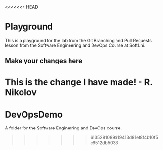 <<<<<<< HEAD
# Playground
This is a playground for the lab from the Git Branching and Pull Requests lesson from the Software Engineering and DevOps Course at SoftUni.

## Make your changes here
This is the change I have made! - R. Nikolov
=======
# DevOpsDemo
A folder for the Software Enginerring and DevOps course.
>>>>>>> 6135281089919413d81ef8f4b10f5c6512db5036

